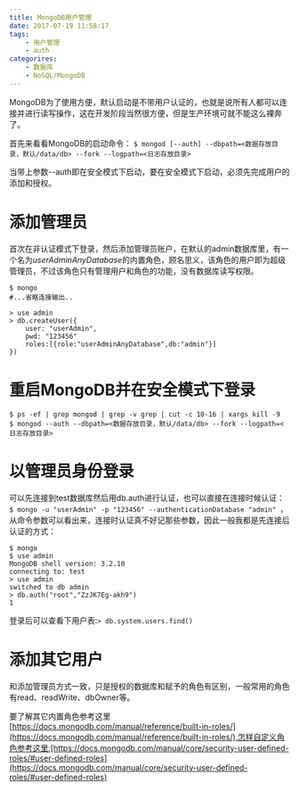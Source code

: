 ```yaml
---
title: MongoDB用户管理
date: 2017-07-19 11:58:17
tags:
	- 用户管理
	- auth
categorires:
	- 数据库
	- NoSQL/MongoDB
---
```


MongoDB为了使用方便，默认启动是不带用户认证的，也就是说所有人都可以连接并进行读写操作，这在开发阶段当然很方便，但是生产环境可就不能这么裸奔了。

首先来看看MongoDB的启动命令：
`$ mongod [--auth] --dbpath=<数据存放目录，默认/data/db> --fork --logpath=<日志存放目录>`

当带上参数--auth即在安全模式下启动，要在安全模式下启动，必须先完成用户的添加和授权。

# 添加管理员

首次在非认证模式下登录，然后添加管理员账户，在默认的admin数据库里，有一个名为*userAdminAnyDatabase*的内置角色，顾名思义，该角色的用户即为超级管理员，不过该角色只有管理用户和角色的功能，没有数据库读写权限。

```
$ mongo
#...省略连接输出..

> use admin
> db.createUser({
	user: "userAdmin",
    pwd: "123456"
    roles:[{role:"userAdminAnyDatabase",db:"admin"}]
})

```

# 重启MongoDB并在安全模式下登录

```
$ ps -ef | grep mongod | grep -v grep | cut -c 10-16 | xargs kill -9
$ mongod --auth --dbpath=<数据存放目录，默认/data/db> --fork --logpath=<日志存放目录>

```

# 以管理员身份登录

可以先连接到test数据库然后用db.auth进行认证，也可以直接在连接时候认证：
`$ mongo -u "userAdmin" -p "123456" --authenticationDatabase "admin" `，
从命令参数可以看出来，连接时认证真不好记那些参数，因此一般我都是先连接后认证的方式：

```
$ mongo
$ use admin
MongoDB shell version: 3.2.10
connecting to: test
> use admin
switched to db admin
> db.auth("root","ZzJK7Eg-akh9")
1

```

登录后可以查看下用户表:`> db.system.users.find()`

# 添加其它用户

和添加管理员方式一致，只是授权的数据库和赋予的角色有区别，一般常用的角色有read、readWrite、dbOwner等。

要了解其它内置角色参考这里[https://docs.mongodb.com/manual/reference/built-in-roles/](https://docs.mongodb.com/manual/reference/built-in-roles/),怎样自定义角色参考这里:[https://docs.mongodb.com/manual/core/security-user-defined-roles/#user-defined-roles](https://docs.mongodb.com/manual/core/security-user-defined-roles/#user-defined-roles)






